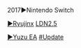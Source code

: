 <!--

<details>
<summary>layout: page
title: ""
permalink: https://jeuxsf.github.io/JSF/ezMU

</details>
  
#### hidden field with metadata

-->

2017►Nintendo Switch

[►Ryujinx](https://ouo.io/fWqq5R) [LDN2.5](https://ouo.io/y6G5OK)

[►Yuzu EA](https://ouo.io/5L7S1)
[#Update](https://pineappleea.github.io)
